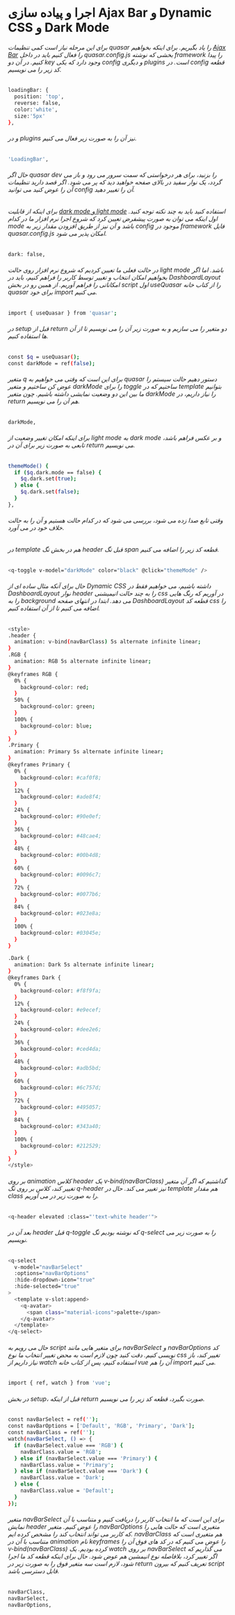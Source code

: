 # اجرا و پیاده سازی Ajax Bar و Dynamic CSS و Dark Mode

###### برای این مرحله نیاز است کمی تنظیمات quasar را یاد بگیریم. برای اینکه بخواهیم <a href="https://quasar.dev/quasar-plugins/loading-bar">Ajax Bar</a> را فعال کنیم باید در داخل quasar.config.js بخشی که نوشته framework را پیدا کنیم. در آن دو key وجود دارد که یکی config و دیگری plugins است. در config قطعه کد زیر را می نویسیم.

```bash
loadingBar: {
  position: 'top',
  reverse: false,
  color:'white',
  size:'5px'
},
```
###### و در plugins نیز آن را به صورت زیر فعال می کنیم.
```bash
'LoadingBar',
```

###### حال اگر quasar dev را بزنید، برای هر درخواستی که سمت سرور می رود و باز می گردد، یک نوار سفید در بالای  صفحه خواهید دید که پر می شود. اگر قصد دارید تنظیمات آن را عوض کنید می توانید config آن را تغییر دهید.

###### برای اینکه از قابلیت <a href="https://quasar.dev/quasar-plugins/dark">dark mode و light mode</a> استفاده کنید باید به چند نکته توجه کنید. اول اینکه می توان به صورت پیشفرض تعیین کرد که شروع اجرا نرم افزار ما در کدام mode  باشد و آن نیز از طریق افزودن مقدار زیر به config موجود در framework فایل quasar.config.js امکان پذیر  می شود.

```bash
dark: false,
```
###### در حالت فعلی ما تعیین کردیم که شروع نرم افزار روی حالت light mode باشد. اما اگر بخواهیم امکان انتخاب و تغییر توسط کاربر را فراهم کنیم، باید در DashboardLayout امکاناتی را فراهم آوریم. از همین رو در بخش script اول useQuasar را از کتاب خانه quasar برای خود import می کنیم.

```bash
import { useQuasar } from 'quasar';
```

###### در setup قبل از return دو متغیر را می سازیم و به صورت زیر آن را می نویسیم تا از آن ها استفاده کنیم.

```bash
const $q = useQuasar();
const darkMode = ref(false);
```
###### متغیر q برای این است که وقتی می خواهیم به quasar دستور دهیم حالت سیستم را عوض کن ساختیم و متغیر darkMode را برای toggle ساختیم که در template بتوانیم ما بین این دو وضعیت نمایشی داشته باشیم. چون متغیر darkMode را نیاز داریم، در return هم آن را می نویسیم.

```bash
darkMode,
```
###### برای اینکه امکان تغییر وضعیت از light mode به dark mode  و بر عکس فراهم باشد، تابعی به صورت زیر برای آن در return می نویسیم.

```bash
themeMode() {
  if ($q.dark.mode == false) {
    $q.dark.set(true);
  } else {
    $q.dark.set(false);
  }
},
```

###### وقتی تابع صدا زده می شود، بررسی می شود که در کدام حالت هستیم و آن را به حالت خلاف خود در می آورد.

###### در template هم در بخش تگ header قبل تگ span قطعه کد زیر را اضافه می کنیم.

```bash
<q-toggle v-model="darkMode" color="black" @click="themeMode" />
```

###### حال برای آنکه مثال ساده ای از Dynamic CSS داشته باشیم، می خواهیم فقط در DashboardLayout نوار header را به چند حالت انیمیشنی css در آوریم که رنگ هایی را به background می دهد. ابتدا در انتهای صفحه DashboardLayout قطعه کد css را اضافه می کنیم تا از آن استفاده کنیم.

```bash
<style>
.header {
  animation: v-bind(navBarClass) 5s alternate infinite linear;
}
.RGB {
  animation: RGB 5s alternate infinite linear;
}
@keyframes RGB {
  0% {
    background-color: red;
  }
  50% {
    background-color: green;
  }
  100% {
    background-color: blue;
  }
}
.Primary {
  animation: Primary 5s alternate infinite linear;
}
@keyframes Primary {
  0% {
    background-color: #caf0f8;
  }
  12% {
    background-color: #ade8f4;
  }
  24% {
    background-color: #90e0ef;
  }
  36% {
    background-color: #48cae4;
  }
  48% {
    background-color: #00b4d8;
  }
  60% {
    background-color: #0096c7;
  }
  72% {
    background-color: #0077b6;
  }
  84% {
    background-color: #023e8a;
  }
  100% {
    background-color: #03045e;
  }
}

.Dark {
  animation: Dark 5s alternate infinite linear;
}
@keyframes Dark {
  0% {
    background-color: #f8f9fa;
  }
  12% {
    background-color: #e9ecef;
  }
  24% {
    background-color: #dee2e6;
  }
  36% {
    background-color: #ced4da;
  }
  48% {
    background-color: #adb5bd;
  }
  60% {
    background-color: #6c757d;
  }
  72% {
    background-color: #495057;
  }
  84% {
    background-color: #343a40;
  }
  100% {
    background-color: #212529;
  }
}
</style>
```

###### بر روی animation کلاس header یک v-bind(navBarClass) گذاشتیم که اگر آن متغیر تغییر کند، کلاس بر روی تگ q-header نیز تغییر می کند. حال در template هم مقدار class را به صورت زیر در می آوریم.

```bash
<q-header elevated :class="'text-white header'">
```
###### بعد آن در header قبل q-toggle که نوشته بودیم تگ q-select را به صورت زیر می نویسیم.

```bash
<q-select
  v-model="navBarSelect"
  :options="navBarOptions"
  :hide-dropdown-icon="true"
  :hide-selected="true"
>
  <template v-slot:append>
    <q-avatar>
      <span class="material-icons">palette</span>
    </q-avatar>
  </template>
</q-select>
```
###### حال می رویم به script برای متغیر هایی مانند navBarSelect و navBarOptions کد نویسی کنیم. دقت کنید چون لازم است به محض تغییر انتخاب ما نوع css تغییر کند، باز نیاز داریم از watch استفاده کنیم، پس از کتاب خانه vue آن را هم import می کنیم.

```bash
import { ref, watch } from 'vue';
```
###### در بخش setup، قبل از اینکه return صورت بگیرد، قطعه کد زیر را می نویسیم.

```bash
const navBarSelect = ref('');
const navBarOptions = ['Default', 'RGB', 'Primary', 'Dark'];
const navBarClass = ref('');
watch(navBarSelect, () => {
  if (navBarSelect.value === 'RGB') {
    navBarClass.value = 'RGB';
  } else if (navBarSelect.value === 'Primary') {
    navBarClass.value = 'Primary';
  } else if (navBarSelect.value === 'Dark') {
    navBarClass.value = 'Dark';
  } else {
    navBarClass.value = 'Default';
  }
});
```
###### متغیر navBarSelect برای این است که ما انتخاب کاربر را دریافت کنیم و متناسب با آن نمایش header را عوض کنیم. متغیر navBarOptions متغیری است که حالت هایی را که کاربر می تواند انتخاب کند را مشخص کرده ایم. navBarClass هم متغیری است که متناسب با آن در animation نام keyframes را عوض می کنیم که در کد های فوق آن را v-bind(navBarClass) کرده بودیم. یک watch بر روی navBarSelect می گذاریم که اگر تغییر کرد، بلافاصله نوع انیمشین هم عوض شود. حال برای اینکه قطعه کد ما اجرا شود، لازم است سه متغیر فوق را به صورت زیر در return تعریف کنیم که بیرون script قابل دسترسی باشد.

```bash
navBarClass,
navBarSelect,
navBarOptions,
```




